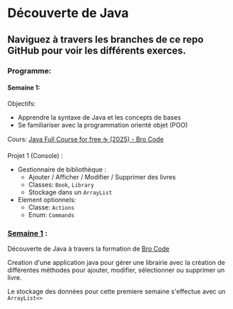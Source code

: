 # Découverte de Java

## Naviguez à travers les branches de ce repo GitHub pour voir les différents exerces.

### Programme:
#### Semaine 1:
 Objectifs:
- Apprendre la syntaxe de Java et les concepts de bases
- Se familiariser avec la programmation orienté objet (POO)

 Cours: [Java Full Course for free ☕ (2025) - Bro Code](https://youtu.be/xTtL8E4LzTQ?si=mQAqG2acdQK2GJEB)

Projet 1 (Console) :
- Gestionnaire de bibliothèque :
  - Ajouter / Afficher / Modifier / Supprimer des livres
  - Classes: `Book`, `Library`
  - Stockage dans un `ArrayList`
- Element optionnels:
  - Classe: `Actions`
  - Enum: `Commands`

### [Semaine 1](https://github.com/Querden974/Java-Practice/tree/Week-1) :
Découverte de Java à travers la formation de [Bro Code](https://youtu.be/xTtL8E4LzTQ?si=mQAqG2acdQK2GJEB)

Creation d'une application java pour gérer une librairie avec la création de différentes méthodes pour ajouter, modifier, sélectionner ou supprimer un livre.

Le stockage des données pour cette premiere semaine s'effectue avec un `ArrayList<>` 
